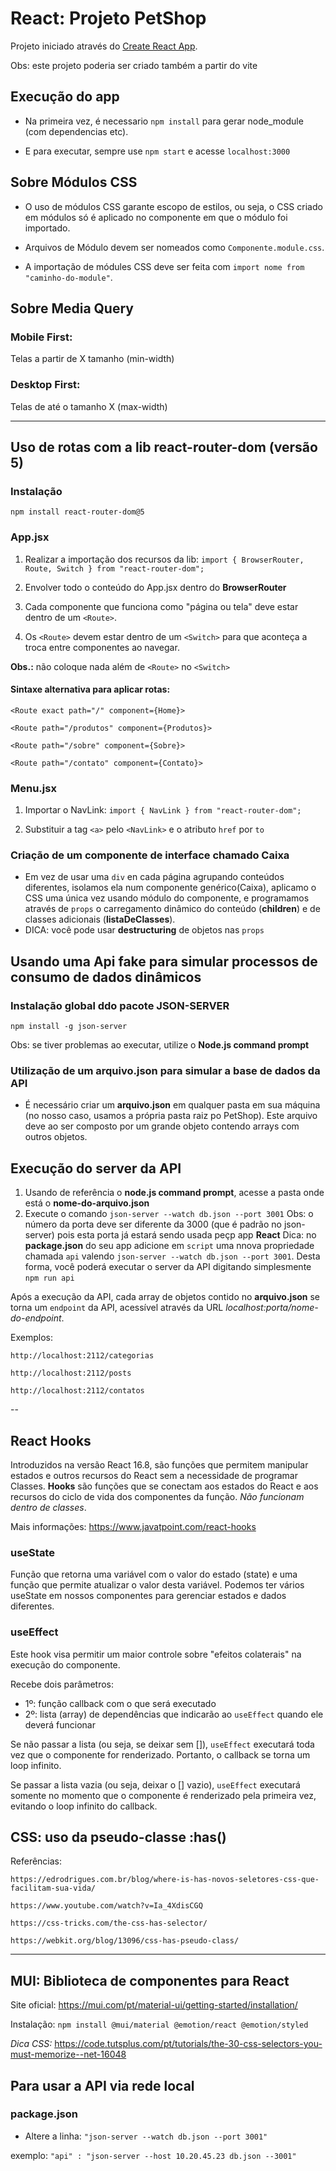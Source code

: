 # React: Projeto PetShop

Projeto iniciado através do [Create React App](https://github.com/facebook/create-react-app).

Obs: este projeto poderia ser criado também a partir do vite

## Execução do app

- Na primeira vez, é necessario `npm install` para gerar node_module (com dependencias etc).

- E para executar, sempre use `npm start` e acesse `localhost:3000`

## Sobre Módulos CSS

- O uso de módulos CSS garante escopo de estilos, ou seja, o CSS criado em módulos só é aplicado no componente em que o módulo foi importado.

- Arquivos de Módulo devem ser nomeados como `Componente.module.css`.

- A importação de módules CSS deve ser feita com `import nome from "caminho-do-module"`.

## Sobre Media Query

### Mobile First:

Telas a partir de X tamanho (min-width)

### Desktop First:

Telas de até o tamanho X (max-width)

---

## Uso de rotas com a lib react-router-dom (versão 5)

### Instalação

`npm install react-router-dom@5`

### App.jsx

1. Realizar a importação dos recursos da lib:
   `import { BrowserRouter, Route, Switch } from "react-router-dom";`

2. Envolver todo o conteúdo do App.jsx dentro do **BrowserRouter**

3. Cada componente que funciona como "página ou tela" deve estar dentro de um `<Route>`.

4. Os `<Route>` devem estar dentro de um `<Switch>` para que aconteça a troca entre componentes ao navegar.

**Obs.:** não coloque nada além de `<Route>` no `<Switch>`

#### Sintaxe alternativa para aplicar rotas:

`<Route exact path="/" component={Home}>`

`<Route path="/produtos" component={Produtos}>`

`<Route path="/sobre" component={Sobre}>`

`<Route path="/contato" component={Contato}>`

### Menu.jsx

1. Importar o NavLink:
   `import { NavLink } from "react-router-dom";`

2. Substituir a tag `<a>` pelo `<NavLink>` e o atributo `href` por `to`

### Criação de um componente de interface chamado Caixa

- Em vez de usar uma `div` en cada página agrupando conteúdos diferentes, isolamos ela num componente genérico(Caixa), aplicamo o CSS uma única vez usando módulo do componente, e programamos através de `props` o carregamento dinâmico do conteúdo (**children**) e de classes adicionais (**listaDeClasses**).
- DICA: você pode usar **destructuring** de objetos nas `props`

## Usando uma Api fake para simular processos de consumo de dados dinâmicos

### Instalação global ddo pacote JSON-SERVER

`npm install -g json-server`

Obs: se tiver problemas ao executar, utilize o **Node.js command prompt**

### Utilização de um arquivo.json para simular a base de dados da API

- É necessário criar um **arquivo.json** em qualquer pasta em sua máquina (no nosso caso, usamos a própria pasta raiz po PetShop). Este arquivo deve ao ser composto por um grande objeto contendo arrays com outros objetos.

## Execução do server da API

1. Usando de referência o **node.js command prompt**, acesse a pasta onde está o **nome-do-arquivo.json**
2. Execute o comando `json-server --watch db.json --port 3001`
   Obs: o número da porta deve ser diferente da 3000 (que é padrão no json-server) pois esta porta já estará sendo usada peçp app **React**
   Dica: no **package.json** do seu app adicione em `script` uma nnova propriedade chamada `api` valendo `json-server --watch db.json --port 3001`. Desta forma, você poderá executar o server da API digitando simplesmente `npm run api`

Após a execução da API, cada array de objetos contido no **arquivo.json** se torna um `endpoint` da API, acessível através da URL _localhost:porta/nome-do-endpoint_.

Exemplos:

`http://localhost:2112/categorias`

`http://localhost:2112/posts`

`http://localhost:2112/contatos`

--

## React Hooks

Introduzidos na versão React 16.8, são funções que permitem manipular estados e outros recursos do React sem a necessidade de programar Classes. **Hooks** são funções que se conectam aos estados do React e aos recursos do ciclo de vida dos componentes da função. _Não funcionam dentro de classes_.

Mais informações: <https://www.javatpoint.com/react-hooks>

### useState

Função que retorna uma variável com o valor do estado (state) e uma função que permite atualizar o valor desta variável. Podemos ter vários useState em nossos componentes para gerenciar estados e dados diferentes.

### useEffect

Este hook visa permitir um maior controle sobre "efeitos colaterais" na execução do componente.

Recebe dois parâmetros:

- 1º: função callback com o que será executado
- 2º: lista (array) de dependências que indicarão ao `useEffect` quando ele deverá funcionar

Se não passar a lista (ou seja, se deixar sem []), `useEffect` executará toda vez que o componente for renderizado. Portanto, o callback se torna um loop infinito.

Se passar a lista vazia (ou seja, deixar o [] vazio), `useEffect` executará somente no momento que o componente é renderizado pela primeira vez, evitando o loop infinito do callback.

## CSS: uso da pseudo-classe :has()

Referências:

`https://edrodrigues.com.br/blog/where-is-has-novos-seletores-css-que-facilitam-sua-vida/`

`https://www.youtube.com/watch?v=Ia_4XdisCGQ`

`https://css-tricks.com/the-css-has-selector/`

`https://webkit.org/blog/13096/css-has-pseudo-class/`

---

## MUI: Biblioteca de componentes para React

Site oficial: https://mui.com/pt/material-ui/getting-started/installation/

Instalação: `npm install @mui/material @emotion/react @emotion/styled`

_Dica CSS:_ https://code.tutsplus.com/pt/tutorials/the-30-css-selectors-you-must-memorize--net-16048

## Para usar a API via rede local

### package.json

- Altere a linha: `"json-server --watch db.json --port 3001"`

exemplo: `"api" : "json-server --host 10.20.45.23 db.json --3001"`
